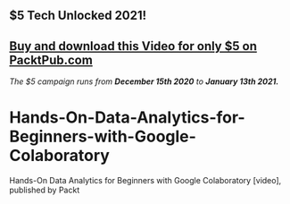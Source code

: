 ## $5 Tech Unlocked 2021!
[Buy and download this Video for only $5 on PacktPub.com](https://www.packtpub.com/product/hands-on-data-analytics-for-beginners-with-google-colaboratory-video/9781788993104)
-----
*The $5 campaign         runs from __December 15th 2020__ to __January 13th 2021.__*

# Hands-On-Data-Analytics-for-Beginners-with-Google-Colaboratory
Hands-On Data Analytics for Beginners with Google Colaboratory [video], published by Packt
